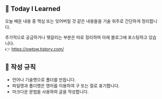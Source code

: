 ## 🌱 Today I Learned
오늘 배운 내용 중 핵심 또는 잊어버릴 것 같은 내용들을 기술 위주로 간단하게 정리합니다.

추가적으로 궁금하거나 헷갈리는 부분은 따로 정리하여 아래 블로그에 포스팅하고 있습니다.  
👉 https://owtow.tistory.com/


## 📃 작성 규칙
- 언어나 기술명으로 폴더를 만듭니다.
- 파일명과 폴더명은 영어를 이용하여 구 또는 절로 표기합니다.
- 마크다운 문법을 사용하여 글을 작성합니다.

